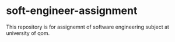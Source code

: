 # soft-engineer-assignment
This repository is for assignemnt of software engineering subject at university of qom.
